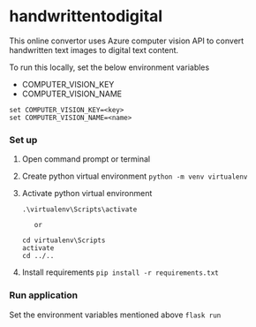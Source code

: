 # handwrittentodigital

This online convertor uses Azure computer vision API to convert handwritten text images to digital text content.

To run this locally, set the below environment variables

* COMPUTER_VISION_KEY
* COMPUTER_VISION_NAME

```
set COMPUTER_VISION_KEY=<key>
set COMPUTER_VISION_NAME=<name>
```

### Set up

1. Open command prompt or terminal
2. Create python virtual environment
   `python -m venv virtualenv`
3. Activate python virtual environment

   ```
   .\virtualenv\Scripts\activate
   
      or
   
   cd virtualenv\Scripts
   activate
   cd ../..
   ```
4. Install requirements
   `pip install -r requirements.txt`

### Run application
Set the environment variables mentioned above
`flask run`
